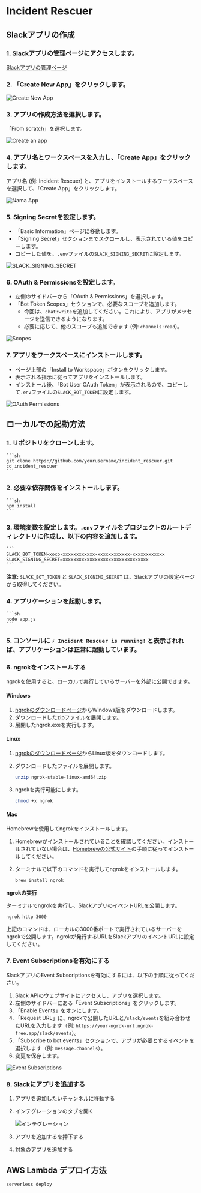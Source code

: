 # Incident Rescuer

## Slackアプリの作成

### 1. Slackアプリの管理ページにアクセスします。

[Slackアプリの管理ページ](https://api.slack.com/apps)

### 2. 「Create New App」をクリックします。

![Create New App](https://github.com/user-attachments/assets/f8eeaaa8-18f4-4496-bba9-b9c9b9f35627)


### 3. アプリの作成方法を選択します。

「From scratch」を選択します。

![Create an app](https://github.com/user-attachments/assets/9515e2b3-8cc9-43f6-84b9-703bf5198cd3)


### 4. アプリ名とワークスペースを入力し、「Create App」をクリックします。

アプリ名 (例: Incident Rescuer) と、アプリをインストールするワークスペースを選択して、「Create App」をクリックします。

![Nama App](https://github.com/user-attachments/assets/d3848ee1-cae4-4dc0-a9ee-1ab413600e59)


### 5. Signing Secretを設定します。

*   「Basic Information」ページに移動します。
*   「Signing Secret」セクションまでスクロールし、表示されている値をコピーします。
*   コピーした値を、`.env`ファイルの`SLACK_SIGNING_SECRET`に設定します。

![SLACK_SIGNING_SECRET](https://github.com/user-attachments/assets/098a7fd2-e9e1-4295-81a3-ea287ca82b22)


### 6. OAuth & Permissionsを設定します。

*   左側のサイドバーから「OAuth & Permissions」を選択します。
*   「Bot Token Scopes」セクションで、必要なスコープを追加します。
    *   今回は、`chat:write`を追加してください。これにより、アプリがメッセージを送信できるようになります。
    *   必要に応じて、他のスコープも追加できます (例: `channels:read`)。

![Scopes](https://github.com/user-attachments/assets/bcf81cb3-d074-4d52-a757-9b53891c317d)


### 7. アプリをワークスペースにインストールします。

*   ページ上部の「Install to Workspace」ボタンをクリックします。
*   表示される指示に従ってアプリをインストールします。
*   インストール後、「Bot User OAuth Token」が表示されるので、コピーして`.env`ファイルの`SLACK_BOT_TOKEN`に設定します。

![OAuth   Permissions](https://github.com/user-attachments/assets/87476309-fd4f-4eec-8579-9c8a08b90f85)



## ローカルでの起動方法

### 1. リポジトリをクローンします。
    ```sh
    git clone https://github.com/yourusername/incident_rescuer.git
    cd incident_rescuer
    ```

### 2. 必要な依存関係をインストールします。
    ```sh
    npm install
    ```

### 3. 環境変数を設定します。`.env`ファイルをプロジェクトのルートディレクトリに作成し、以下の内容を追加します。
    ```
    SLACK_BOT_TOKEN=xoxb-xxxxxxxxxxxx-xxxxxxxxxxxx-xxxxxxxxxxxx
    SLACK_SIGNING_SECRET=xxxxxxxxxxxxxxxxxxxxxxxxxxxxxxxx
    ```
   **注意:** `SLACK_BOT_TOKEN` と `SLACK_SIGNING_SECRET` は、Slackアプリの設定ページから取得してください。

### 4. アプリケーションを起動します。
    ```sh
    node app.js
    ```

### 5. コンソールに `⚡️ Incident Rescuer is running!` と表示されれば、アプリケーションは正常に起動しています。

### 6. ngrokをインストールする

ngrokを使用すると、ローカルで実行しているサーバーを外部に公開できます。

#### Windows

1.  [ngrokのダウンロードページ](https://ngrok.com/download)からWindows版をダウンロードします。
2.  ダウンロードしたzipファイルを展開します。
3.  展開したngrok.exeを実行します。

#### Linux

1.  [ngrokのダウンロードページ](https://ngrok.com/download)からLinux版をダウンロードします。
2.  ダウンロードしたファイルを展開します。

    ```sh
    unzip ngrok-stable-linux-amd64.zip
    ```
3.  ngrokを実行可能にします。

    ```sh
    chmod +x ngrok
    ```

#### Mac

Homebrewを使用してngrokをインストールします。

1.  Homebrewがインストールされていることを確認してください。インストールされていない場合は、[Homebrewの公式サイト](https://brew.sh/)の手順に従ってインストールしてください。
2.  ターミナルで以下のコマンドを実行してngrokをインストールします。

    ```sh
    brew install ngrok
    ```

**ngrokの実行**

ターミナルでngrokを実行し、SlackアプリのイベントURLを公開します。

```sh
ngrok http 3000
```

上記のコマンドは、ローカルの3000番ポートで実行されているサーバーをngrokで公開します。ngrokが発行するURLをSlackアプリのイベントURLに設定してください。

### 7. Event Subscriptionsを有効にする

SlackアプリのEvent Subscriptionsを有効にするには、以下の手順に従ってください。

1.  Slack APIのウェブサイトにアクセスし、アプリを選択します。
2.  左側のサイドバーにある「Event Subscriptions」をクリックします。
3.  「Enable Events」をオンにします。
4.  「Request URL」に、ngrokで公開したURLと`/slack/events`を組み合わせたURLを入力します（例: `https://your-ngrok-url.ngrok-free.app/slack/events`）。
5.  「Subscribe to bot events」セクションで、アプリが必要とするイベントを選択します（例: `message.channels`）。
6.  変更を保存します。

![Event Subscriptions](https://github.com/user-attachments/assets/ede90f4d-d16f-4cc5-a5a5-e6bcba0b4e67)

### 8. Slackにアプリを追加する

1. アプリを追加したいチャンネルに移動する
2. インテグレーションのタブを開く

   ![インテグレーション](https://github.com/user-attachments/assets/14fc2c3b-c055-46ca-a1bc-304155e36ba0)

3. アプリを追加するを押下する
4. 対象のアプリを追加する

## AWS Lambda デプロイ方法

```
serverless deploy
```
